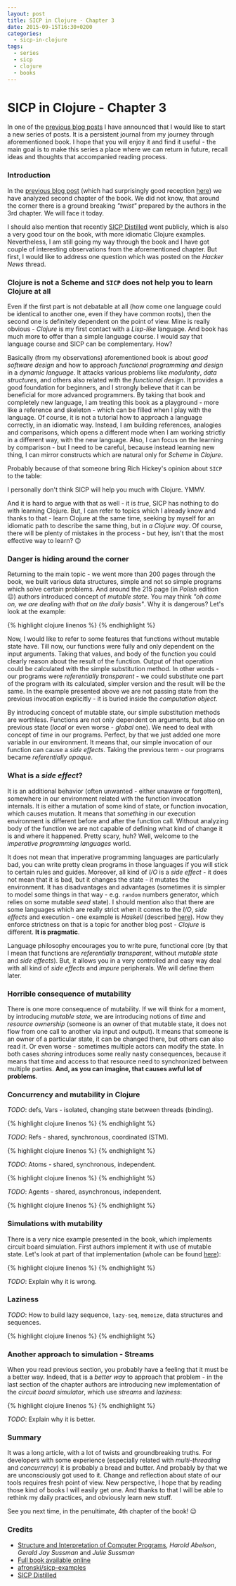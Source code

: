 ```yaml
---
layout: post
title: SICP in Clojure - Chapter 3
date: 2015-09-15T16:30+0200
categories:
  - sicp-in-clojure
tags:
  - series
  - sicp
  - clojure
  - books
---
```


# SICP in Clojure - Chapter 3

<quote class="disclaimer">In one of the <a href="http://www.afronski.pl/books-that-changed-my-career/2015/06/01/books-that-changed-my-career-structure-and-interpretation-of-computer-programs.html">previous blog posts</a> I have announced that I would like to start a new series of posts. It is a persistent journal from my journey through aforementioned book. I hope that you will enjoy it and find it useful - the main goal is to make this series a place where we can return in future, recall ideas and thoughts that accompanied reading process.</quote>

### Introduction

In the [previous blog post](http://www.afronski.pl/sicp-in-clojure/2015/08/07/sicp-in-clojure-chapter-2.html) (which had surprisingly good reception [here](https://news.ycombinator.com/item?id=10038515)) we have analyzed second chapter of the book. We did not know, that around the corner there is a ground breaking *"twist"* prepared by the authors in the 3rd chapter. We will face it today.

I should also mention that recently [SICP Distilled](http://www.sicpdistilled.com/) went publicly, which is also a very good tour on the book, with more idiomatic Clojure examples. Nevertheless, I am still going my way through the book and I have got couple of interesting observations from the aforementioned chapter. But first, I would like to address one question which was posted on the *Hacker News* thread.

### Clojure is not a Scheme and `SICP` does not help you to learn Clojure at all

Even if the first part is not debatable at all (how come one language could be identical to another one, even if they have common roots), then the second one is definitely dependent on the point of view. Mine is really obvious - *Clojure* is my first contact with a *Lisp-like* language. And book has much more to offer than a simple language course. I would say that language course and SICP can be complementary. How?

Basically (from my observations) aforementioned book is about *good software design* and how to approach *functional programming and design* in a *dynamic language*. It attacks various problems like *modularity*, *data structures*, and others also related with the *functional design*. It provides a good foundation for beginners, and I strongly believe that it can be beneficial for more advanced programmers. By taking that book and completely new language, I am treating this book as a playground - more like a reference and skeleton - which can be filled when I play with the language. Of course, it is not a tutorial how to approach a language correctly, in an idiomatic way. Instead, I am building references, analogies and comparisons, which opens a different mode when I am working strictly in a different way, with the new language. Also, I can focus on the learning by comparison - but I need to be careful, because instead learning new thing, I can mirror constructs which are natural only for *Scheme* in *Clojure*.

Probably because of that someone bring Rich Hickey's opinion about `SICP` to the table:

<quote class="citation">I personally don't think SICP will help you much with Clojure. YMMV.</quote>

And it is hard to argue with that as well - it is *true*, SICP has nothing to do with learning Clojure. But, I can refer to topics which I already know and thanks to that - learn Clojure at the same time, seeking by myself for an idiomatic path to describe the same thing, but in *a Clojure way*. Of course, there will be plenty of mistakes in the process - but hey, isn't that the most effective way to learn? :wink:

### Danger is hiding around the corner

Returning to the main topic - we went more than 200 pages through the book, we built various data structures, simple and not so simple programs which solve certain problems. And around the 215 page (in *Polish* edition :wink:) authors introduced concept of *mutable state*. You may think *"oh come on, we are dealing with that on the daily basis"*. Why it is dangerous? Let's look at the example:

{% highlight clojure linenos %}
{% endhighlight %}

Now, I would like to refer to some features that functions without mutable state have. Till now, our functions were fully and only dependent on the input arguments. Taking that values, and body of the function you could clearly reason about the result of the function. Output of that operation could be calculated with the simple substitution method. In other words - our programs were *referentially transparent* - we could substitute one part of the program with its calculated, simpler version and the result will be the same. In the example presented above we are not passing state from the previous invocation explicitly - it is buried inside the *computation object*.

By introducing concept of mutable state, our simple substitution methods are worthless. Functions are not only dependent on arguments, but also on previous state (*local* or even worse - *global* one). We need to deal with concept of *time* in our programs. Perfect, by that we just added one more variable in our environment. It means that, our simple invocation of our function can cause a *side effects*. Taking the previous term - our programs became *referentially opaque*.

### What is a *side effect*?

It is an additional behavior (often unwanted - either unaware or forgotten), somewhere in our environment related with the function invocation internals. It is either a mutation of some kind of state, or function invocation, which causes mutation. It means that *something* in our execution environment is different before and after the function call. Without analyzing body of the function we are not capable of defining what kind of change it is and where it happened. Pretty scary, huh? Well, welcome to the *imperative programming languages* world.

It does not mean that imperative programming languages are particularly bad, you can write pretty clean programs in those languages if you will stick to certain rules and guides. Moreover, all kind of *I/O* is a *side effect* - it does not mean that it is bad, but it changes the state - it mutates the environment. It has disadvantages and advantages (sometimes it is simpler to model some things in that way - e.g. `random` numbers generator, which relies on some mutable *seed* state). I should mention also that there are some languages which are really strict when it comes to the *I/O*, *side effects* and execution - one example is *Haskell* (described [here](http://www.afronski.pl/7-languages-in-7-weeks/2015/08/26/seven-languages-in-seven-weeks-haskell.html)). How they enforce strictness on that is a topic for another blog post - *Clojure* is different. **It is pragmatic**.

Language philosophy encourages you to write pure, functional core (by that I mean that functions are *referentially transparent*, without *mutable state* and *side effects*). But, it allows you in a very controlled and easy way deal with all kind of *side effects* and *impure* peripherals. We will define them later.

### Horrible consequence of mutability

There is one more consequence of mutability. If we will think for a moment, by introducing *mutable state*, we are introducing notions of *time* and *resource ownership* (someone is an owner of that mutable state, it does not flow from one call to another via input and output). It means that someone is an owner of a particular state, it can be changed there, but others can also read it. Or even worse - sometimes multiple actors can modify the state. In both cases *sharing* introduces some really nasty consequences, because it means that time and access to that resource need to synchronized between multiple parties. **And, as you can imagine, that causes awful lot of problems**.

### Concurrency and mutability in Clojure

*TODO*: defs, Vars - isolated, changing state between threads (binding).

{% highlight clojure linenos %}
{% endhighlight %}

*TODO*: Refs - shared, synchronous, coordinated (STM).

{% highlight clojure linenos %}
{% endhighlight %}

*TODO*: Atoms - shared, synchronous, independent.

{% highlight clojure linenos %}
{% endhighlight %}

*TODO*: Agents - shared, asynchronous, independent.

{% highlight clojure linenos %}
{% endhighlight %}

### Simulations with mutability

There is a very nice example presented in the book, which implements circuit board simulation. First authors implement it with use of mutable state. Let's look at part of that implementation (whole can be found [here](https://github.com/afronski/sicp-examples)):

{% highlight clojure linenos %}
{% endhighlight %}

*TODO*: Explain why it is wrong.

### Laziness

*TODO*: How to build lazy sequence, `lazy-seq`, `memoize`, data structures and sequences.

{% highlight clojure linenos %}
{% endhighlight %}

### Another approach to simulation - Streams

When you read previous section, you probably have a feeling that it must be a better way. Indeed, that is a *better way* to approach that problem - in the last section of the chapter authors are introducing new implementation of the *circuit board simulator*, which use *streams* and *laziness*:

{% highlight clojure linenos %}
{% endhighlight %}

*TODO*: Explain why it is better.

### Summary

It was a long article, with a lot of twists and groundbreaking truths. For developers with some experience (especially related with *multi-threading* and *concurrency*) it is probably a bread and butter. And probably by that we are unconsciously got used to it. Change and reflection about state of our tools requires fresh point of view. New perspective, I hope that by reading those kind of books I will easily get one. And thanks to that I will be able to rethink my daily practices, and obviously learn new stuff.

See you next time, in the penultimate, 4th chapter of the book! :wink:

### Credits

- [Structure and Interpretation of Computer Programs](http://mitpress.mit.edu/books/structure-and-interpretation-computer-programs), *Harold Abelson*, *Gerald Jay Sussman* and *Julie Sussman*
- [Full book available online](https://mitpress.mit.edu/sicp/full-text/book/book.html)
- [afronski/sicp-examples](https://github.com/afronski/sicp-examples)
- [SICP Distilled](http://www.sicpdistilled.com/)
